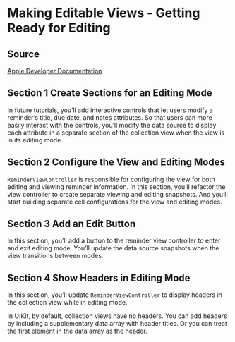 # Making Editable Views - Getting Ready for Editing

## Source

[Apple Developer Documentation](https://developer.apple.com/tutorials/app-dev-training/getting-ready-for-editing)

## Section 1 Create Sections for an Editing Mode

In future tutorials, you’ll add interactive controls that let users modify a reminder’s title, due date, and notes attributes. So that users can more easily interact with the controls, you’ll modify the data source to display each attribute in a separate section of the collection view when the view is in its editing mode.

## Section 2 Configure the View and Editing Modes

`ReminderViewController` is responsible for configuring the view for both editing and viewing reminder information. In this section, you’ll refactor the view controller to create separate viewing and editing snapshots. And you’ll start building separate cell configurations for the view and editing modes.

## Section 3 Add an Edit Button

In this section, you’ll add a button to the reminder view controller to enter and exit editing mode. You’ll update the data source snapshots when the view transitions between modes.

## Section 4 Show Headers in Editing Mode

In this section, you’ll update `ReminderViewController` to display headers in the collection view while in editing mode.

In UIKit, by default, collection views have no headers. You can add headers by including a supplementary data array with header titles. Or you can treat the first element in the data array as the header.
